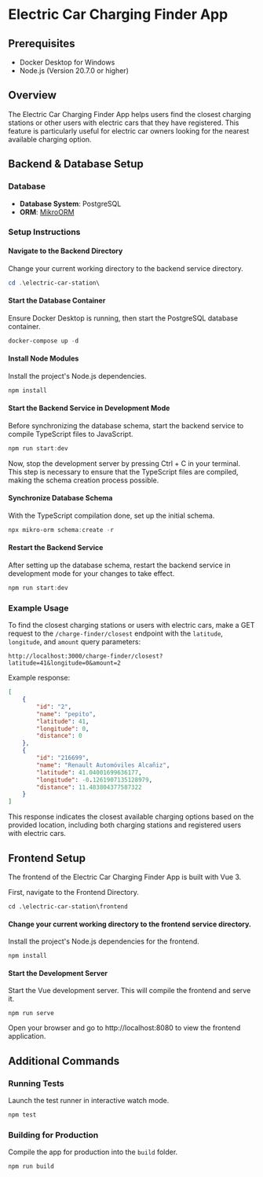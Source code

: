 

# Electric Car Charging Finder App

## Prerequisites

- Docker Desktop for Windows
- Node.js (Version 20.7.0 or higher)

## Overview

The Electric Car Charging Finder App helps users find the closest charging stations or other users with electric cars that they have registered. This feature is particularly useful for electric car owners looking for the nearest available charging option.

## Backend & Database Setup

### Database

- **Database System**: PostgreSQL
- **ORM**: [MikroORM](https://mikro-orm.io/docs/)

### Setup Instructions

#### Navigate to the Backend Directory

Change your current working directory to the backend service directory.

```powershell
cd .\electric-car-station\
```

#### Start the Database Container

Ensure Docker Desktop is running, then start the PostgreSQL database container.

```powershell
docker-compose up -d
```

#### Install Node Modules

Install the project's Node.js dependencies.

```powershell
npm install
```

#### Start the Backend Service in Development Mode

Before synchronizing the database schema, start the backend service to compile TypeScript files to JavaScript.

```powershell
npm run start:dev
```

Now, stop the development server by pressing Ctrl + C in your terminal. This step is necessary to ensure that the TypeScript files are compiled, making the schema creation process possible.

#### Synchronize Database Schema

With the TypeScript compilation done, set up the initial schema.

```powershell
npx mikro-orm schema:create -r
```

<!-- #### Seed the Database (Optional)

Seed your database with initial data, if required.

```powershell
npx mikro-orm seeder:run
``` -->


#### Restart the Backend Service

After setting up the database schema, restart the backend service in development mode for your changes to take effect.

```powershell
npm run start:dev
```

### Example Usage

To find the closest charging stations or users with electric cars, make a GET request to the `/charge-finder/closest` endpoint with the `latitude`, `longitude`, and `amount` query parameters:

```url
http://localhost:3000/charge-finder/closest?latitude=41&longitude=0&amount=2
```

Example response:

```json
[
    {
        "id": "2",
        "name": "pepito",
        "latitude": 41,
        "longitude": 0,
        "distance": 0
    },
    {
        "id": "216699",
        "name": "Renault Automóviles Alcañiz",
        "latitude": 41.04001699636177,
        "longitude": -0.1261907135128979,
        "distance": 11.483804377587322
    }
]
```

This response indicates the closest available charging options based on the provided location, including both charging stations and registered users with electric cars.



## Frontend Setup
The frontend of the Electric Car Charging Finder App is built with Vue 3.



First, navigate to the Frontend Directory.

```cd .\electric-car-station\frontend```

#### Change your current working directory to the frontend service directory.

Install the project's Node.js dependencies for the frontend.

```npm install```



#### Start the Development Server

Start the Vue development server. This will compile the frontend and serve it.

```npm run serve```

Open your browser and go to http://localhost:8080 to view the frontend application.

## Additional Commands

### Running Tests

Launch the test runner in interactive watch mode.

```powershell
npm test
```

### Building for Production

Compile the app for production into the `build` folder.

```powershell
npm run build
```

